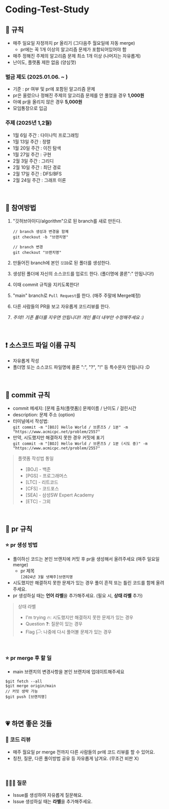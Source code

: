 # Coding-Test-Study

## 📌 규칙
- 매주 일요일 자정까지 pr 올리기 (그다음주 월요일에 자동 merge)
   - pr에는 꼭 1개 이상의 알고리즘 문제가 포함되어있어야 함
- 매주 정해진 주제의 알고리즘 문제 최소 1개 이상 (나머지는 자유롭게)
- 난이도, 플랫폼 제한 없음 (양심껏)

### 벌금 제도 (2025.01.06. ~ )
- 기준 : pr 여부 및 pr에 포함된 알고리즘 문제
- pr은 올렸으나 정해진 주제의 알고리즘 문제를 안 풀었을 경우 **1,000원**
- 아예 pr을 올리지 않은 경우 **5,000원**
- 모임통장으로 입금

### 주제 (2025년 1,2월)
- 1월 6일 주간 : 다이나믹 프로그래밍
- 1월 13일 주간 : 정렬
- 1월 20일 주간 : 이진 탐색
- 1월 27일 주간 : 구현
- 2월 3일 주간 : 그리디
- 2월 10일 주간 : 최단 경로
- 2월 17일 주간 : DFS/BFS
- 2월 24일 주간 : 그래프 이론


<br>

## 📎 참여방법

1. "깃허브아이디/algorithm"으로 된 branch를 새로 만든다.
   
   ```
   // branch 생성과 변경을 함꼐
   git checkout -b "브랜치명"

   // branch 변경
   git checkout "브랜치명"
   ```  
2. 만들어진 branch에 본인 `깃ID`로 된 폴더를 생성한다.
3. 생성된 폴더에 자신의 소스코드를 업로드 한다. (폴더명에 콜론":" 안됩니다!)
4. 이때 commit 규칙을 지키도록한다!
5. "main" branch로 `Pull Request`를 한다. (매주 주말에 Merge예정)
6. 다른 사람들의 PR을 보고 자유롭게 코드리뷰를 한다.
7. *주의!! 기존 폴더를 지우면 안됩니다!! 개인 폴더 내부만 수정해주세요 :)*

<br>

## ❗️ 소스코드 파일 이름 규칙

- 자유롭게 작성
- 폴더명 또는 소스코드 파일명에 콜론 ":", "?", "!" 등 특수문자 안됩니다 :D

<br>

## 🙏 commit 규칙

- commit 메세지: [문제 출처(플랫폼)] 문제이름 / 난이도 / 걸린시간
- description: 문제 주소 (option)
- 터미널에서 작성법: <br>
`git commit -m "[BOJ] Hello World / 브론즈5 / 1분" -m "https://www.acmicpc.net/problem/2557"`
- 만약, 시도했지만 해결하지 못한 경우 커밋에 표기 <br>
`git commit -m "[BOJ] Hello World / 브론즈5 / 1분 (시도 중)" -m "https://www.acmicpc.net/problem/2557"`
> 플랫폼 작성법 통일
   > - [BOJ] - 백준
   > - [PGS] - 프로그래머스
   > - [LTC] - 리트코드
   > - [CFS] - 코드포스
   > - [SEA] - 삼성SW Expert Academy
   > - [ETC] - 그외


<br>

## 🙏 pr 규칙

### ⭐️ pr 생성 방법

- 풀이하신 코드는 본인 브랜치에 커밋 후 pr을 생성해서 올려주세요 (매주 일요일 merge)
  - pr 제목 <br>
    `[2024년 3월 넷째주]브랜치명`
- 시도했지만 해결하지 못한 문제가 있는 경우 풀이 흔적 또는 틀린 코드를 함께 올려주세요.
- pr 생성하실 때는 **언어 라벨**을 추가해주세요. (필요 시, **상태 라벨** 추가)
> 상태 라벨
> - I'm trying 🔥: 시도했지만 해결하지 못한 문제가 있는 경우
> - Question ❓: 질문이 있는 경우
> - Flag 🏳️: 나중에 다시 풀어볼 문제가 있는 경우

<br>

### ⭐️ pr merge 후 할 일

- main 브랜치의 변경사항을 본인 브랜치에 업데이트해주세요
```
$git fetch --all
$git merge origin/main
// 커밋 생략 가능
$git push [브랜치명]
```

<br>


## 💗 하면 좋은 것들

### 💬 코드 리뷰

- 매주 월요일 pr merge 전까지 다른 사람들의 pr에 코드 리뷰를 할 수 있어요.
- 칭찬, 질문, 다른 풀이방법 공유 등 자유롭게 남겨요. (무조건 비판 X)

<br>

### 🙋🏻‍♂️ 질문

- Issue를 생성하여 자유롭게 질문해요.
- Issue 생성하실 때는 **라벨**을 추가해주세요.

